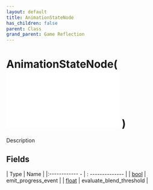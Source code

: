 ```yaml
---
layout: default
title: AnimationStateNode
has_children: false
parent: Class
grand_parent: Game Reflection
---
```

# AnimationStateNode( ![ AnimationNode ](game-reflection/classes/animation_node.md) )
Description 

## Fields
| Type | Name |
|:------------ - | : -------------- |
| [bool](game-reflection/components/bool.md) | emit_progress_event |
| [float](game-reflection/components/float.md) | evaluate_blend_threshold |
